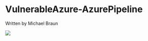 # VulnerableAzure-AzurePipeline
Written by Michael Braun

<p align="left">
    <img src="https://img.shields.io/badge/Version-1.0.0-green" />
</p>    


